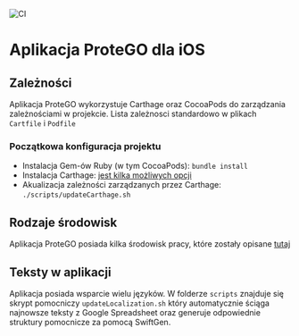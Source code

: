 ![CI](https://github.com/ProteGO-app/ios/workflows/CI/badge.svg)

# Aplikacja ProteGO dla iOS

## Zależności

Aplikacja ProteGO wykorzystuje Carthage oraz CocoaPods do zarządzania zależnościami w projekcie. Lista zależnosci standardowo w plikach `Cartfile` i `Podfile`

### Początkowa konfiguracja projektu

 * Instalacja Gem-ów Ruby (w tym CocoaPods): `bundle install`
 * Instalacja Carthage: [jest kilka możliwych opcji](https://github.com/Carthage/Carthage#installing-carthage)
 * Akualizacja zależności zarządzanych przez Carthage: `./scripts/updateCarthage.sh`

## Rodzaje środowisk

Aplikacja ProteGO posiada kilka środowisk pracy, które zostały opisane [tutaj](https://github.com/ProteGO-app/specs/blob/master/specs/app_versions.md)

## Teksty w aplikacji

Aplikacja posiada wsparcie wielu języków. W folderze `scripts` znajduje się skrypt pomocniczy `updateLocalization.sh` który automatycznie ściąga najnowsze teksty z Google Spreadsheet oraz generuje odpowiednie struktury pomocnicze za pomocą SwiftGen.
